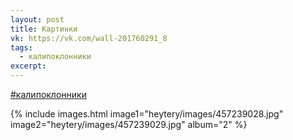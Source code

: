 ```yaml
---
layout: post
title: Картинки
vk: https://vk.com/wall-201760291_8
tags:
  - калипоклонники
excerpt:
---
```

[#калипоклонники](poisk.html#калипоклонники)

{% include images.html image1="heytery/images/457239028.jpg" image2="heytery/images/457239029.jpg" album="2" %}
